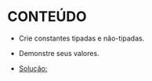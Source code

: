 # CONTEÚDO

- Crie constantes tipadas e não-tipadas.
- Demonstre seus valores.


- [Solução:](https://play.golang.org/p/eWnKI59ual)
